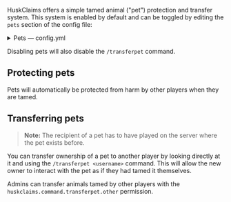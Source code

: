 HuskClaims offers a simple tamed animal ("pet") protection and transfer system. This system is enabled by default and can be toggled by editing the `pets` section of the config file:

<details>
<summary>Pets &mdash; config.yml</summary>

```yaml
# Settings for protecting tamed animals (pets). Docs: https://william278.net/docs/huskclaims/pets
pets:
  # Whether to enable protecting tamed animals to only be harmed/used by their owner
  enabled: true
```
</details>

Disabling pets will also disable the `/transferpet` command.

## Protecting pets
Pets will automatically be protected from harm by other players when they are tamed.

## Transferring pets
> **Note:** The recipient of a pet has to have played on the server where the pet exists before.

You can transfer ownership of a pet to another player by looking directly at it and using the `/transferpet <username>` command. This will allow the new owner to interact with the pet as if they had tamed it themselves.

Admins can transfer animals tamed by other players with the `huskclaims.command.transferpet.other` permission.
